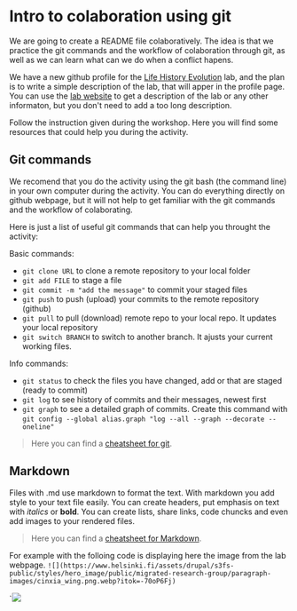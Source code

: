 # Intro to colaboration using git

We are going to create a README file colaboratively. The idea is that we practice the git commands and the workflow of colaboration through git, as well as we can learn what can we do when a conflict hapens. 

We have a new github profile for the [Life History Evolution](https://github.com/Life-History-Evolution-Research-group) lab, and the plan is to write a simple description of the lab, that will apper in the profile page. 
You can use the [lab website](https://www.helsinki.fi/en/researchgroups/life-history-evolution) to get a description of the lab or any other informaton, but you don't need to add a too long description. 

Follow the instruction given during the workshop. Here you will find some resources that could help you during the activity. 

## Git commands

We recomend that you do the activity using the git bash (the command line) in your own computer during the activity. You can do everything directly on github webpage, but it will not help to get familiar with the git commands and the workflow of colaborating. 

Here is just a list of useful git commands that can help you throught the activity: 

Basic commands: 
- `git clone URL` to clone a remote repository to your local folder  
- `git add FILE` to stage a file  
- `git commit -m "add the message"` to commit your staged files  
- `git push` to push (upload) your commits to the remote repository (github)  
- `git pull` to pull (download) remote repo to your local repo. It updates your local repository
- `git switch BRANCH` to switch to another branch. It ajusts your current working files. 

Info commands: 

- `git status` to check the files you have changed, add or that are staged (ready to commit) 
- `git log` to see history of commits and their messages, newest first
- `git graph` to see a detailed graph of commits. Create this command with `git config --global alias.graph "log --all --graph --decorate --oneline"`

> Here you can find a [cheatsheet for git](https://aaltoscicomp.github.io/cheatsheets/git-the-way-you-need-it-cheatsheet.pdf). 

## Markdown

Files with .md use markdown to format the text. With markdown you add style to your text file easily. 
You can create headers, put emphasis on text with *italics* or **bold**. You can create lists, share links, code chuncks and even add images to your rendered files. 

> Here you can find a [cheatsheet for Markdown](https://www.markdownguide.org/cheat-sheet/).

For example with the folloing code is displaying here the image from the lab webpage.
 `![](https://www.helsinki.fi/assets/drupal/s3fs-public/styles/hero_image/public/migrated-research-group/paragraph-images/cinxia_wing.png.webp?itok=-70oP6Fj)` 

`![](https://www.helsinki.fi/assets/drupal/s3fs-public/styles/hero_image/public/migrated-research-group/paragraph-images/cinxia_wing.png.webp?itok=-70oP6Fj)



